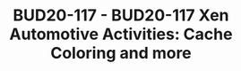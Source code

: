 ---
categories:
- BUD20
image:
  featured: 'true'
  path: https://static.linaro.org/connect/bud20/images/BUD20-117.png
session_id: BUD20-117
session_speakers:
- speaker_bio: Stefano Stabellini serves as system software architect and virtualization
    lead at Xilinx, the world's largest supplier of FPGA solutions. Previously, at
    Aporeto, he created a virtualization-based security solution for containers and
    authored several security articles. As Senior Principal Software Engineer in Citrix,
    he led a small group of passionate engineers working on Open Source projects.
    Stefano has been involved in Xen development since 2007. He created libxenlight
    in November 2009 and started the Xen port to ARM with virtualization extensions
    in 2011. Today he is a Xen Project committer, and he maintains Xen on ARM and
    Xen support in Linux and QEMU.
  speaker_company: ''
  speaker_image: http://avatars.sched.co/9/0d/10468699/avatar.jpg.320x320px.jpg?380
  speaker_name: Stefano Stabellini
  speaker_position: Xen Maintainer, Principal Engineer at Xilinx
  speaker_role: attendee, speaker
session_track: Automotive
tag: session
tags: Automotive
title: 'BUD20-117 - BUD20-117 Xen Automotive Activities: Cache Coloring and more'
---